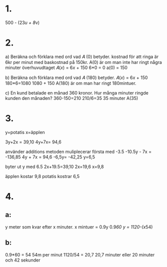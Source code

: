 
# 1.
500 - (23*u + 8*v)

# 2.
a) Beräkna och förklara med ord vad 𝐴 (0) betyder.
kostnad för att ringa är 6kr per minut med baskostnad på 150kr.
A(0) är om man inte har ringt några minuter överhuvudtaget
𝐴(𝑥) = 6𝑥 + 150
6*0 = 0
a(0) = 150

b) Beräkna och förklara med ord vad 𝐴 (180) betyder. 
𝐴(𝑥) = 6𝑥 + 150
180*6=1080
1080 + 150
A(180) är om man har ringt 180mintuer.

c) En kund betalade en månad 360 kronor. Hur många minuter ringde kunden den månaden?
360-150=210
210/6=35
35 minuter
A(35)

# 3.
y=potatis
x=äpplen

3y+2x = 39,10
4y+7x= 94,6

använder additions metoden muliplecerar första med -3.5
-10.5y - 7x = -136,85
4y + 7x = 94,6
-6,5y= -42,25
y=6,5

byter ut y med 6.5
2x+19.5=39,10
2x=19,6
x=9,8

äpplen kostar 9,8
potatis kostrar 6,5

# 4.
## a:
y meter som kvar efter x minuter. x mintuer = 0.9y
0.9*60
y = 1120-(x*54)
## b:
0.9*60 = 54
54m per minut
1120/54 = 20,7
20,7 minuter eller 20 minuter och 42 sekunder

